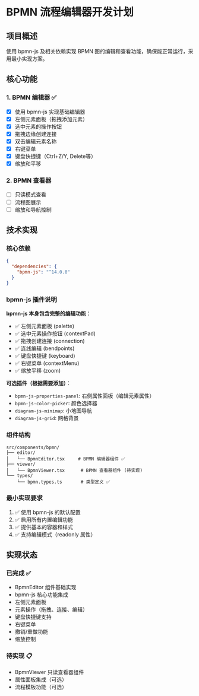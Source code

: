 # BPMN 流程编辑器开发计划

## 项目概述

使用 bpmn-js 及相关依赖实现 BPMN 图的编辑和查看功能，确保能正常运行，采用最小实现方案。

## 核心功能

### 1. BPMN 编辑器 ✅
- [x] 使用 bpmn-js 实现基础编辑器
- [x] 左侧元素面板（拖拽添加元素）
- [x] 选中元素的操作按钮
- [x] 拖拽边缘创建连接
- [x] 双击编辑元素名称
- [x] 右键菜单
- [x] 键盘快捷键（Ctrl+Z/Y, Delete等）
- [x] 缩放和平移

### 2. BPMN 查看器
- [ ] 只读模式查看
- [ ] 流程图展示
- [ ] 缩放和导航控制

## 技术实现

### 核心依赖
```json
{
  "dependencies": {
    "bpmn-js": "^14.0.0"
  }
}
```

### bpmn-js 插件说明

**bpmn-js 本身包含完整的编辑功能**：
- ✅ 左侧元素面板 (palette)
- ✅ 选中元素操作按钮 (contextPad)
- ✅ 拖拽创建连接 (connection)
- ✅ 连线编辑 (bendpoints)
- ✅ 键盘快捷键 (keyboard)
- ✅ 右键菜单 (contextMenu)
- ✅ 缩放平移 (zoom)

**可选插件（根据需要添加）**：
- `bpmn-js-properties-panel`: 右侧属性面板（编辑元素属性）
- `bpmn-js-color-picker`: 颜色选择器
- `diagram-js-minimap`: 小地图导航
- `diagram-js-grid`: 网格背景

### 组件结构
```
src/components/bpmn/
├── editor/
│   └── BpmnEditor.tsx     # BPMN 编辑器组件 ✅
├── viewer/
│   └── BpmnViewer.tsx      # BPMN 查看器组件 (待实现)
└── types/
    └── bpmn.types.ts       # 类型定义 ✅
```

### 最小实现要求
1. ✅ 使用 bpmn-js 的默认配置
2. ✅ 启用所有内置编辑功能
3. ✅ 提供基本的容器和样式
4. ✅ 支持编辑模式（readonly 属性）

## 实现状态

### 已完成 ✅
- BpmnEditor 组件基础实现
- bpmn-js 核心功能集成
- 左侧元素面板
- 元素操作（拖拽、连接、编辑）
- 键盘快捷键支持
- 右键菜单
- 撤销/重做功能
- 缩放控制

### 待实现 📋
- BpmnViewer 只读查看器组件
- 属性面板集成（可选）
- 流程模板功能（可选）